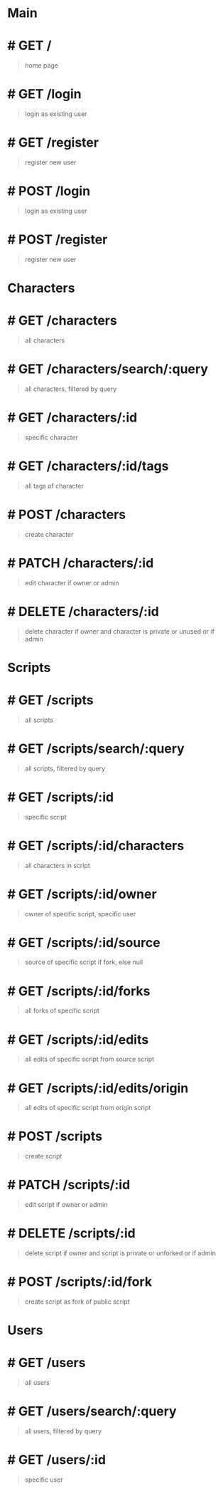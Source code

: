 # Main

# # GET /

> home page

# # GET /login

> login as existing user

# # GET /register

> register new user

# # POST /login

> login as existing user

# # POST /register

> register new user

# Characters

# # GET /characters

> all characters

# # GET /characters/search/:query

> all characters, filtered by query

# # GET /characters/:id

> specific character

# # GET /characters/:id/tags

> all tags of character

# # POST /characters

> create character

# # PATCH /characters/:id

> edit character if owner or admin

# # DELETE /characters/:id

> delete character if owner and character is private or unused or if admin

# Scripts

# # GET /scripts

> all scripts

# # GET /scripts/search/:query

> all scripts, filtered by query

# # GET /scripts/:id

> specific script

# # GET /scripts/:id/characters

> all characters in script

# # GET /scripts/:id/owner

> owner of specific script, specific user

# # GET /scripts/:id/source

> source of specific script if fork, else null

# # GET /scripts/:id/forks

> all forks of specific script

# # GET /scripts/:id/edits

> all edits of specific script from source script

# # GET /scripts/:id/edits/origin

> all edits of specific script from origin script

# # POST /scripts

> create script

# # PATCH /scripts/:id

> edit script if owner or admin

# # DELETE /scripts/:id

> delete script if owner and script is private or unforked or if admin

# # POST /scripts/:id/fork

> create script as fork of public script

# Users

# # GET /users

> all users

# # GET /users/search/:query

> all users, filtered by query

# # GET /users/:id

> specific user